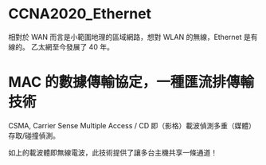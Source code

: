 # CCNA2020_Ethernet
相對於 WAN 而言是小範圍地理的區域網路，想對 WLAN 的無線，Ethernet 是有線的。
乙太網至今發展了 40 年。

# MAC 的數據傳輸協定，一種匯流排傳輸技術

CSMA, Carrier Sense Multiple Access / CD 即（影格）載波偵測多重（媒體）存取/碰撞偵測。

如上的載波體即無線電波，此技術提供了讓多台主機共享一條通道！
